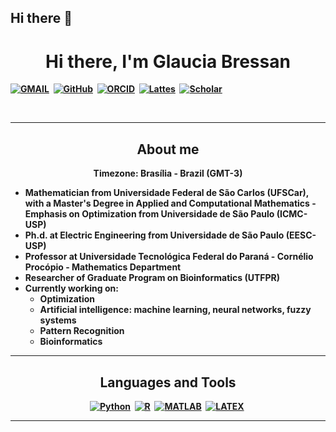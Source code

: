 ## Hi there 👋


<p>
  <h1 align="center"><b>Hi there, I'm Glaucia Bressan</h1>
</p>
<p align="center">

<a href="mailto:galbressan@gmail.com"><img src="https://img.shields.io/badge/Gmail-D14836?style=for-the-badge&logo=gmail&logoColor=white" alt="GMAIL" /></a>&nbsp;
<a href="https://github.com/glauciabressan"><img src="https://img.shields.io/badge/GitHub-100000?style=for-the-badge&logo=github&logoColor=white" alt="GitHub" /></a>&nbsp;
<a href="https://orcid.org/0000-0001-6996-3129"><img src="https://img.shields.io/badge/ORCID-A6CE39?style=for-the-badge&logo=orcid&logoColor=white" alt="ORCID" /></a>&nbsp;
<a href="https://lattes.cnpq.br/2648513655629475"><img src="https://img.shields.io/badge/Lattes-0055A4?style=for-the-badge&logo=lattes&logoColor=white" alt="Lattes" /></a>&nbsp;
<a href="https://scholar.google.com.br/scholar?hl=pt-BR&as_sdt=0%2C5&q=Glaucia+Maria+Bressan&oq=gla"><img src="https://img.shields.io/badge/Google%20Scholar-4285F4?style=for-the-badge&logo=google-scholar&logoColor=white" alt="Scholar" /></a>&nbsp;


</p>

<br />

---
<h2 align="center">About me </h2>
<p align="center">
Timezone: Brasília - Brazil (GMT-3) 
</p>

- Mathematician from Universidade Federal de São Carlos (UFSCar), with a Master's Degree in Applied and Computational Mathematics - Emphasis on Optimization from Universidade de São Paulo (ICMC-USP)
- Ph.d. at Electric Engineering from Universidade de São Paulo (EESC-USP)
- Professor at Universidade Tecnológica Federal do Paraná  - Cornélio Procópio - Mathematics Department
- Researcher of Graduate Program on Bioinformatics (UTFPR)
- Currently working on:
  - Optimization
  - Artificial intelligence: machine learning, neural networks, fuzzy systems
  - Pattern Recognition
  - Bioinformatics

  
  

---
<h2 align="center">Languages and Tools </h2>
</p>

<p align="center">
<a href="https://www.python.org/"><img src="https://img.shields.io/badge/Python-3776AB?style=for-the-badge&logo=python&logoColor=white" alt="Python" /></a>&nbsp;
<a href="https://www.r-project.org/"><img src="https://img.shields.io/badge/R-276DC3?style=for-the-badge&logo=r&logoColor=white" alt="R" /></a>&nbsp;
<a href="https://www.mathworks.com//"><img src="https://img.shields.io/badge/MATLAB&logo=r&logoColor=white" alt="MATLAB" /></a>&nbsp;
<a href="https://www.overleaf.com//"><img src="https://img.shields.io/badge/latex-%23008080.svg?style=for-the-badge&logo=latex&logoColor=white " alt="LATEX" /></a>&nbsp;

</p>

---
